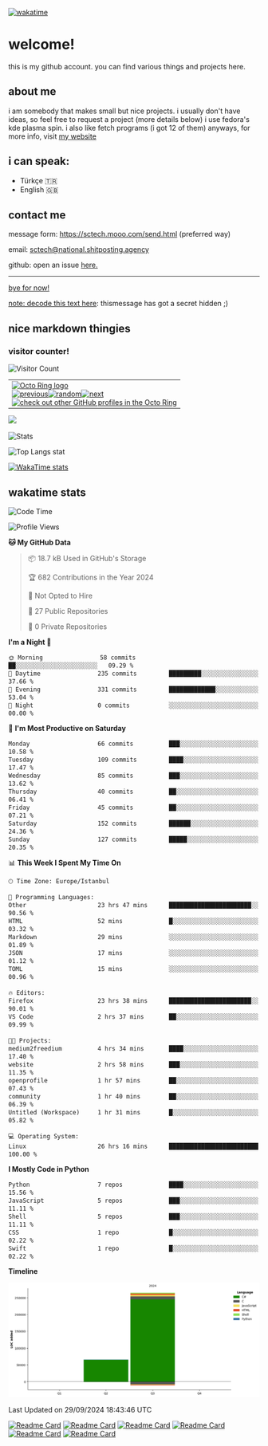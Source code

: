 [![wakatime](https://wakatime.com/badge/user/7dfbf33e-5d18-47f8-a436-063b5f5bece2.svg)](https://wakatime.com/@7dfbf33e-5d18-47f8-a436-063b5f5bece2)
# welcome!
this is my github account. you can find various things and projects here.
## about me
i am somebody that makes small but nice projects. i usually don't have ideas, so feel free to request a project (more details below)
i use fedora's kde plasma spin. i also like fetch programs (i got 12 of them)
anyways, for more info, visit <a href="https://sctech.mooo.com">my website</a>
## i can speak:
- Türkçe 🇹🇷
- English 🇬🇧
## contact me
message form: https://sctech.mooo.com/send.html (preferred way)

email: sctech@national.shitposting.agency

github: open an issue <a href="https://github.com/sctech-tr/issues">here.</here>
<hr>
bye for now!

note: decode this text <a href="https://mariluu.hehe.moe/labrats/m/secretstorer">here</a>: t​‌‌​‌‌‌​h​‌‌​​‌​‌i​‌‌‌​‌‌​s​‌‌​​‌​‌ ​‌‌‌​​‌​m​​‌​​​​​e​‌‌​​‌‌‌s​‌‌​‌‌‌‌s​‌‌​‌‌‌​a​‌‌​‌‌‌​g​‌‌​​​​‌e​​‌​​​​​ ​‌‌​​‌‌‌h​‌‌​‌​​‌a​‌‌‌​‌‌​s​‌‌​​‌​‌ ​​‌​​​​​g​‌‌‌‌​​‌o​‌‌​‌‌‌‌t​‌‌‌​‌​‌ ​​‌​​​​​a​‌‌‌​‌​‌ ​‌‌‌​​​​s​‌‌‌​​​​ecret hidden ;)

## nice markdown thingies
### visitor counter!
![Visitor Count](https://profile-counter.glitch.me/sctech-tr/count.svg)

<table><tbody><tr><td><a href="https://octo-ring.com/"><img src="https://octo-ring.com/static/img/widget/top.png" width="99%" alt="Octo Ring logo" align="top"></a><br><a href="https://octo-ring.com/p/sctech-tr/prev"><img src="https://octo-ring.com/static/img/widget/prev.png" width="33%" alt="previous" align="top" title="previous profile"></a><a href="https://octo-ring.com/p/sctech-tr/random"><img src="https://octo-ring.com/static/img/widget/random.png" width="33%" alt="random" align="top" title="random profile"></a><a href="https://octo-ring.com/p/sctech-tr/next"><img src="https://octo-ring.com/static/img/widget/next.png" width="33%" alt="next" align="top" title="next profile"></a><br><a href="https://octo-ring.com/"><img src="https://octo-ring.com/static/img/widget/bottom.png" width="99%" alt="check out other GitHub profiles in the Octo Ring" align="top"></a></td></tr></tbody></table>

<img src="https://github-profile-trophy.vercel.app/?username=sctech-tr&theme=discord&no-bg=false" />

![Stats](https://github-readme-stats.vercel.app/api?username=sctech-tr&show_icons=true&theme=synthwave&show=reviews,discussions_started,discussions_answered,prs_merged,prs_merged_percentage)

![Top Langs stat](https://github-readme-stats.vercel.app/api/top-langs/?username=sctech-tr&layout=compact&langs_count=12&theme=synthwave)

[![WakaTime stats](https://github-readme-stats.vercel.app/api/wakatime?username=sctech_tr&layout=compact&theme=synthwave)](https://github.com/anuraghazra/github-readme-stats)
## wakatime stats
<!--START_SECTION:waka-->
![Code Time](http://img.shields.io/badge/Code%20Time-59%20hrs%2041%20mins-blue)

![Profile Views](http://img.shields.io/badge/Profile%20Views-1-blue)

**🐱 My GitHub Data** 

> 📦 18.7 kB Used in GitHub's Storage 
 > 
> 🏆 682 Contributions in the Year 2024
 > 
> 🚫 Not Opted to Hire
 > 
> 📜 27 Public Repositories 
 > 
> 🔑 0 Private Repositories 
 > 
**I'm a Night 🦉** 

```text
🌞 Morning                58 commits          ██░░░░░░░░░░░░░░░░░░░░░░░   09.29 % 
🌆 Daytime                235 commits         █████████░░░░░░░░░░░░░░░░   37.66 % 
🌃 Evening                331 commits         █████████████░░░░░░░░░░░░   53.04 % 
🌙 Night                  0 commits           ░░░░░░░░░░░░░░░░░░░░░░░░░   00.00 % 
```
📅 **I'm Most Productive on Saturday** 

```text
Monday                   66 commits          ███░░░░░░░░░░░░░░░░░░░░░░   10.58 % 
Tuesday                  109 commits         ████░░░░░░░░░░░░░░░░░░░░░   17.47 % 
Wednesday                85 commits          ███░░░░░░░░░░░░░░░░░░░░░░   13.62 % 
Thursday                 40 commits          ██░░░░░░░░░░░░░░░░░░░░░░░   06.41 % 
Friday                   45 commits          ██░░░░░░░░░░░░░░░░░░░░░░░   07.21 % 
Saturday                 152 commits         ██████░░░░░░░░░░░░░░░░░░░   24.36 % 
Sunday                   127 commits         █████░░░░░░░░░░░░░░░░░░░░   20.35 % 
```


📊 **This Week I Spent My Time On** 

```text
🕑︎ Time Zone: Europe/Istanbul

💬 Programming Languages: 
Other                    23 hrs 47 mins      ███████████████████████░░   90.56 % 
HTML                     52 mins             █░░░░░░░░░░░░░░░░░░░░░░░░   03.32 % 
Markdown                 29 mins             ░░░░░░░░░░░░░░░░░░░░░░░░░   01.89 % 
JSON                     17 mins             ░░░░░░░░░░░░░░░░░░░░░░░░░   01.12 % 
TOML                     15 mins             ░░░░░░░░░░░░░░░░░░░░░░░░░   00.96 % 

🔥 Editors: 
Firefox                  23 hrs 38 mins      ███████████████████████░░   90.01 % 
VS Code                  2 hrs 37 mins       ██░░░░░░░░░░░░░░░░░░░░░░░   09.99 % 

🐱‍💻 Projects: 
medium2freedium          4 hrs 34 mins       ████░░░░░░░░░░░░░░░░░░░░░   17.40 % 
website                  2 hrs 58 mins       ███░░░░░░░░░░░░░░░░░░░░░░   11.35 % 
openprofile              1 hr 57 mins        ██░░░░░░░░░░░░░░░░░░░░░░░   07.43 % 
community                1 hr 40 mins        ██░░░░░░░░░░░░░░░░░░░░░░░   06.39 % 
Untitled (Workspace)     1 hr 31 mins        █░░░░░░░░░░░░░░░░░░░░░░░░   05.82 % 

💻 Operating System: 
Linux                    26 hrs 16 mins      █████████████████████████   100.00 % 
```

**I Mostly Code in Python** 

```text
Python                   7 repos             ████░░░░░░░░░░░░░░░░░░░░░   15.56 % 
JavaScript               5 repos             ███░░░░░░░░░░░░░░░░░░░░░░   11.11 % 
Shell                    5 repos             ███░░░░░░░░░░░░░░░░░░░░░░   11.11 % 
CSS                      1 repo              █░░░░░░░░░░░░░░░░░░░░░░░░   02.22 % 
Swift                    1 repo              █░░░░░░░░░░░░░░░░░░░░░░░░   02.22 % 
```



**Timeline**

![Lines of Code chart](https://raw.githubusercontent.com/sctech-tr/sctech-tr/main/assets/bar_graph.png)


 Last Updated on 29/09/2024 18:43:46 UTC
<!--END_SECTION:waka-->

[![Readme Card](https://github-readme-stats.vercel.app/api/pin/?username=sctech-tr&repo=nudo&theme=transparent)](https://github.com/sctech-tr/nudo)
[![Readme Card](https://github-readme-stats.vercel.app/api/pin/?username=sctech-tr&repo=statuspage&theme=transparent)](https://github.com/sctech-tr/statuspage)
[![Readme Card](https://github-readme-stats.vercel.app/api/pin/?username=sctech-tr&repo=osearch&theme=transparent)](https://github.com/sctech-tr/osearch)
[![Readme Card](https://github-readme-stats.vercel.app/api/pin/?username=sctech-tr&repo=wcalc&theme=transparent)](https://github.com/sctech-tr/wcalc)
[![Readme Card](https://github-readme-stats.vercel.app/api/pin/?username=sctech-tr&repo=giant-textbox&theme=transparent)](https://github.com/sctech-tr/giant-textbox)
[![Readme Card](https://github-readme-stats.vercel.app/api/pin/?username=sctech-tr&repo=turkiye-il-plakalari-py&theme=transparent)](https://github.com/sctech-tr/turkiye-il-plakalari-py)

